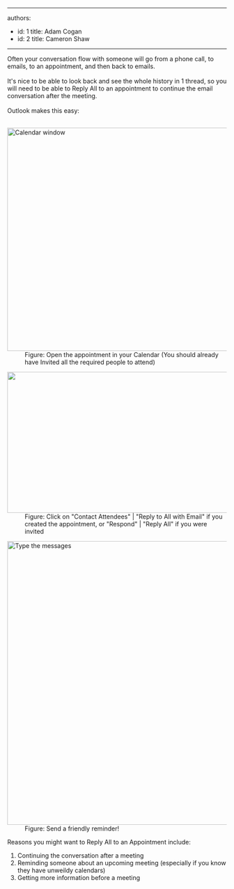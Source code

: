 

---
authors:
  - id: 1
    title: Adam Cogan
  - id: 2
    title: Cameron Shaw
---




<span class='intro'> <div>Often your conversation flow with someone will go from a phone call, to emails, to&#160;an appointment, and then back to emails.<br></div><div><br></div><div>It's nice to be able to look back and see the whole history in 1 thread, so you will need to be able to Reply All to an appointment to continue the email conversation after the meeting.<br></div><div><br></div><div>Outlook makes this easy&#58;<br></div><div>​<br></div> </span>

<dl class="image"><dt>
      <img class="ms-rteCustom-ImageArea" alt="Calendar window" src="/SiteAssets/appointments-do-you-remind-attendees-about-tomorrows-appointment/Outlook%201.png" style="width&#58;790px;height&#58;513px;" />
   </dt><dd>Figure&#58;&#160;Open the appointment in your Calendar (You should already have Invited all the required people to attend)</dd></dl><dl class="image"><dt>
      <img src="/SiteAssets/appointments-do-you-remind-attendees-about-tomorrows-appointment/Outlook%202.png" alt="" style="width&#58;789px;height&#58;324px;" />
      <br>
   </dt><dd>Figure&#58; Click on &quot;Contact Attendees&quot; |&#160;&quot;Reply to All with Email&quot;&#160;if you created the appointment,&#160;or &quot;Respond&quot; |&#160;&quot;Reply All&quot; if you were invited<br></dd></dl><dl class="image"><dt>
      <img alt="Type the messages" src="/SiteAssets/appointments-do-you-remind-attendees-about-tomorrows-appointment/Outlook%203.png" style="width&#58;652px;" /> 
   </dt><dd>Figure&#58; Send a friendly reminder!<br></dd></dl><p>Reasons you might want to Reply All to&#160;an Appointment include&#58;</p><ol>
  <li>Continuing the conversation after a meeting</li><li>Reminding someone about an upcoming meeting (especially if you know they have unweildy calendars)​</li><li>Getting more information before a meeting<br><br></li></ol>


